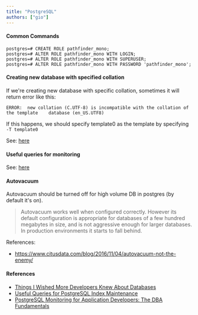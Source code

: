 ```yaml
---
title: "PostgreSQL"
authors: ["gio"]
---
```


#### Common Commands

```
postgres=# CREATE ROLE pathfinder_mono;
postgres=# ALTER ROLE pathfinder_mono WITH LOGIN;
postgres=# ALTER ROLE pathfinder_mono WITH SUPERUSER;
postgres=# ALTER ROLE pathfinder_mono WITH PASSWORD 'pathfinder_mono';
```

#### Creating new database with specified collation

If we're creating new database with specific collation, sometimes it will return error like this:

`ERROR:  new collation (C.UTF-8) is incompatible with the collation of the template    database (en_US.UTF8)`

If this happens, we should specify template0 as the template by specifying `-T template0`

See: [here](https://stackoverflow.com/questions/18870775/how-to-change-the-template-database-collection-coding-on-postgresql)

#### Useful queries for monitoring

See: [here](https://github.com/nilenso/postgresql-monitoring)

#### Autovacuum

Autovacuum should be turned off for high volume DB in postgres (by default it's on).

> Autovacuum works well when configured correctly. However its default configuration is appropriate for databases of a few hundred megabytes in size, and is not aggressive enough for larger databases. In production environments it starts to fall behind. 

References:

- https://www.citusdata.com/blog/2016/11/04/autovacuum-not-the-enemy/

#### References

- [Things I Wished More Developers Knew About Databases](https://rakyll.medium.com/things-i-wished-more-developers-knew-about-databases-2d0178464f78)
- [Useful Queries for PostgreSQL Index Maintenance](https://www.percona.com/blog/2020/03/31/useful-queries-for-postgresql-index-maintenance/)
- [PostgreSQL Monitoring for Application Developers: The DBA Fundamentals](https://blog.crunchydata.com/blog/postgresql-monitoring-for-application-developers-dba-stats)
